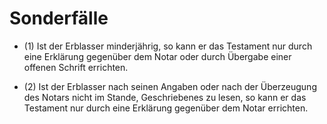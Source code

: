 # Sonderfälle

- (1) Ist der Erblasser minderjährig, so kann er das Testament nur durch eine Erklärung gegenüber dem Notar oder durch Übergabe einer offenen Schrift errichten.

- (2) Ist der Erblasser nach seinen Angaben oder nach der Überzeugung des Notars nicht im Stande, Geschriebenes zu lesen, so kann er das Testament nur durch eine Erklärung gegenüber dem Notar errichten.

